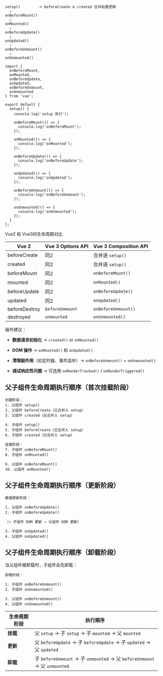 ```
setup()        -> beforeCreate & created 合并前置逻辑  
  ↓
onBeforeMount()
  ↓
onMounted()
  ↓
onBeforeUpdate()
  ↓
onUpdated()
  ↓
onBeforeUnmount()
  ↓
onUnmounted()
```

```
import {
  onBeforeMount,
  onMounted,
  onBeforeUpdate,
  onUpdated,
  onBeforeUnmount,
  onUnmounted
} from 'vue';

export default {
  setup() {
    console.log('setup 执行');

    onBeforeMount(() => {
      console.log('onBeforeMount');
    });

    onMounted(() => {
      console.log('onMounted');
    });

    onBeforeUpdate(() => {
      console.log('onBeforeUpdate');
    });

    onUpdated(() => {
      console.log('onUpdated');
    });

    onBeforeUnmount(() => {
      console.log('onBeforeUnmount');
    });

    onUnmounted(() => {
      console.log('onUnmounted');
    });
  }
};

```

Vue2 和 Vue3的生命周期对比

| Vue 2         | Vue 3 Options API | Vue 3 Composition API |
| ------------- | ----------------- | --------------------- |
| beforeCreate  | 同2                | 合并进 `setup()`         |
| created       | 同2                | 合并进 `setup()`         |
| beforeMount   | 同2                | `onBeforeMount()`     |
| mounted       | 同2                | `onMounted()`         |
| beforeUpdate  | 同2                | `onBeforeUpdate()`    |
| updated       | 同2                | `onUpdated()`         |
| beforeDestroy | `beforeUnmount`   | `onBeforeUnmount()`   |
| destroyed     | `unmounted`       | `onUnmounted()`       |

操作建议：

- **数据请求初始化** → `created()` or `onMounted()`
    
- **DOM 操作** → `onMounted()` 和 `onUpdated()`
    
- **清理副作用**（如定时器、事件监听）→ `onBeforeUnmount()` + `onUnmounted()`
    
- **调试响应性问题** → 可选用 `onRenderTracked()` / `onRenderTriggered()`

## 父子组件生命周期执行顺序（**首次挂载阶段**）

```
创建阶段：
1. 父组件 setup()
2. 父组件 beforeCreate（已合并入 setup）
3. 父组件 created（已合并入 setup）

4. 子组件 setup()
5. 子组件 beforeCreate（已合并入 setup）
6. 子组件 created（已合并入 setup）

挂载阶段：
7. 子组件 onBeforeMount()
8. 子组件 onMounted()

9. 父组件 onBeforeMount()
10. 父组件 onMounted()

```

## 父子组件生命周期执行顺序（**更新阶段**）

```
数据更新阶段：

1. 父组件 onBeforeUpdate()
2. 子组件 onBeforeUpdate()

（→ 子组件 DOM 更新 → 父组件 DOM 更新）

3. 子组件 onUpdated()
4. 父组件 onUpdated()
```

## 父子组件生命周期执行顺序（**卸载阶段**）

当父组件被卸载时，子组件会先卸载：

```
卸载阶段：

1. 子组件 onBeforeUnmount()
2. 子组件 onUnmounted()

3. 父组件 onBeforeUnmount()
4. 父组件 onUnmounted()

```

| 生命周期阶段 | 执行顺序                                                                  |
| ------ | --------------------------------------------------------------------- |
| **挂载** | 父 `setup` → 子 `setup` → 子 `mounted` → 父 `mounted`                     |
| **更新** | 父 `beforeUpdate` → 子 `beforeUpdate` → 子 `updated` → 父 `updated`       |
| **卸载** | 子 `beforeUnmount` → 子 `unmounted` → 父 `beforeUnmount` → 父 `unmounted` |